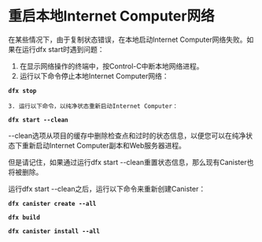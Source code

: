 # 重启本地Internet Computer网络

在某些情况下，由于复制状态错误，在本地启动Internet Computer网络失败。如果在运行dfx start时遇到问题：

1. 在显示网络操作的终端中，按Control-C中断本地网络进程。
2. 运行以下命令停止本地Internet Computer网络：

**`dfx stop`**

    3. 运行以下命令，以纯净状态重新启动Internet Computer：

**`dfx start --clean`**

--clean选项从项目的缓存中删除检查点和过时的状态信息，以便您可以在纯净状态下重新启动Internet Computer副本和Web服务器进程。

但是请记住，如果通过运行dfx start --clean重置状态信息，那么现有Canister也将被删除。

运行dfx start --clean之后，运行以下命令来重新创建Canister：

**`dfx canister create --all`**

**`dfx build`**

**`dfx canister install --all`**

